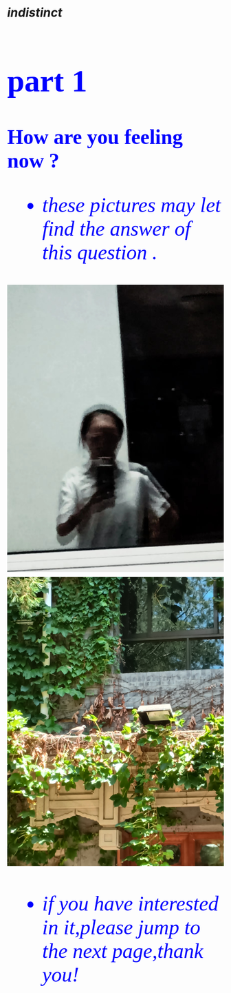 
# *indistinct* 
<font face='隶书' color='blue' SIZE='10'>

## **part 1**

**How are you feeling now ?**

- *these pictures may let find the answer of this question .*
<font face= '仿宋' color='blue' SIZE='10'>

![笔记1](wei1.jpg)
![笔记2](wei2.jpg)

- *if you have interested in it,please jump to the next page,thank you!*
